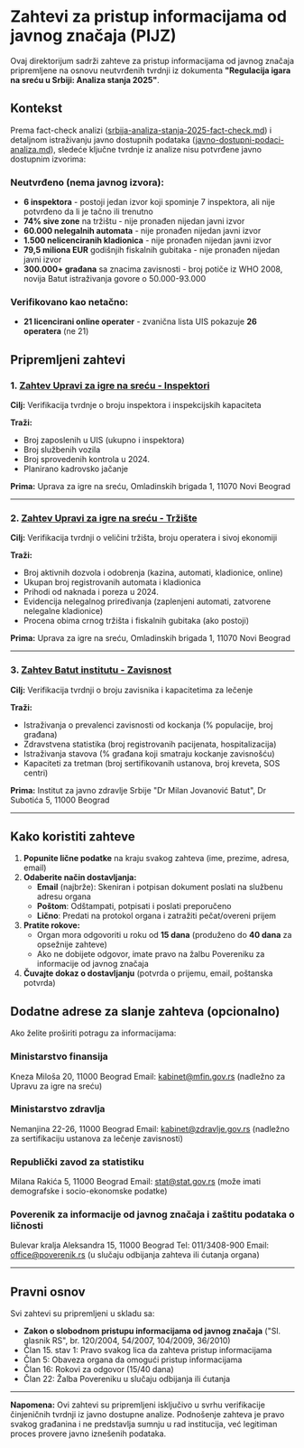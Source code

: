 # Zahtevi za pristup informacijama od javnog značaja (PIJZ)

Ovaj direktorijum sadrži zahteve za pristup informacijama od javnog značaja pripremljene na osnovu neutvrđenih tvrdnji iz dokumenta **"Regulacija igara na sreću u Srbiji: Analiza stanja 2025"**.

## Kontekst

Prema fact-check analizi ([srbija-analiza-stanja-2025-fact-check.md](../docs/srbija-analiza-stanja-2025-fact-check.md)) i detaljnom istraživanju javno dostupnih podataka ([javno-dostupni-podaci-analiza.md](../docs/javno-dostupni-podaci-analiza.md)), sledeće ključne tvrdnje iz analize nisu potvrđene javno dostupnim izvorima:

### Neutvrđeno (nema javnog izvora):
- **6 inspektora** - postoji jedan izvor koji spominje 7 inspektora, ali nije potvrđeno da li je tačno ili trenutno
- **74% sive zone** na tržištu - nije pronađen nijedan javni izvor
- **60.000 nelegalnih automata** - nije pronađen nijedan javni izvor
- **1.500 nelicenciranih kladionica** - nije pronađen nijedan javni izvor
- **79,5 miliona EUR** godišnjih fiskalnih gubitaka - nije pronađen nijedan javni izvor
- **300.000+ građana** sa znacima zavisnosti - broj potiče iz WHO 2008, novija Batut istraživanja govore o 50.000-93.000

### Verifikovano kao netačno:
- **21 licencirani online operater** - zvanična lista UIS pokazuje **26 operatera** (ne 21)

## Pripremljeni zahtevi

### 1. [Zahtev Upravi za igre na sreću - Inspektori](zahtev-uis-inspektori.md)
**Cilj:** Verifikacija tvrdnje o broju inspektora i inspekcijskih kapaciteta

**Traži:**
- Broj zaposlenih u UIS (ukupno i inspektora)
- Broj službenih vozila
- Broj sprovedenih kontrola u 2024.
- Planirano kadrovsko jačanje

**Prima:** Uprava za igre na sreću, Omladinskih brigada 1, 11070 Novi Beograd

---

### 2. [Zahtev Upravi za igre na sreću - Tržište](zahtev-uis-trziste.md)
**Cilj:** Verifikacija tvrdnji o veličini tržišta, broju operatera i sivoj ekonomiji

**Traži:**
- Broj aktivnih dozvola i odobrenja (kazina, automati, kladionice, online)
- Ukupan broj registrovanih automata i kladionica
- Prihodi od naknada i poreza u 2024.
- Evidencija nelegalnog priređivanja (zaplenjeni automati, zatvorene nelegalne kladionice)
- Procena obima crnog tržišta i fiskalnih gubitaka (ako postoji)

**Prima:** Uprava za igre na sreću, Omladinskih brigada 1, 11070 Novi Beograd

---

### 3. [Zahtev Batut institutu - Zavisnost](zahtev-batut-zavisnost.md)
**Cilj:** Verifikacija tvrdnji o broju zavisnika i kapacitetima za lečenje

**Traži:**
- Istraživanja o prevalenci zavisnosti od kockanja (% populacije, broj građana)
- Zdravstvena statistika (broj registrovanih pacijenata, hospitalizacija)
- Istraživanja stavova (% građana koji smatraju kockanje zavisnošću)
- Kapaciteti za tretman (broj sertifikovanih ustanova, broj kreveta, SOS centri)

**Prima:** Institut za javno zdravlje Srbije "Dr Milan Jovanović Batut", Dr Subotića 5, 11000 Beograd

---

## Kako koristiti zahteve

1. **Popunite lične podatke** na kraju svakog zahteva (ime, prezime, adresa, email)
2. **Odaberite način dostavljanja:**
   - **Email** (najbrže): Skeniran i potpisan dokument poslati na službenu adresu organa
   - **Poštom**: Odštampati, potpisati i poslati preporučeno
   - **Lično**: Predati na protokol organa i zatražiti pečat/overeni prijem
3. **Pratite rokove:**
   - Organ mora odgovoriti u roku od **15 dana** (produženo do **40 dana** za opsežnije zahteve)
   - Ako ne dobijete odgovor, imate pravo na žalbu Povereniku za informacije od javnog značaja
4. **Čuvajte dokaz o dostavljanju** (potvrda o prijemu, email, poštanska potvrda)

## Dodatne adrese za slanje zahteva (opcionalno)

Ako želite proširiti potragu za informacijama:

### Ministarstvo finansija
Kneza Miloša 20, 11000 Beograd
Email: kabinet@mfin.gov.rs
(nadležno za Upravu za igre na sreću)

### Ministarstvo zdravlja
Nemanjina 22-26, 11000 Beograd
Email: kabinet@zdravlje.gov.rs
(nadležno za sertifikaciju ustanova za lečenje zavisnosti)

### Republički zavod za statistiku
Milana Rakića 5, 11000 Beograd
Email: stat@stat.gov.rs
(može imati demografske i socio-ekonomske podatke)

### Poverenik za informacije od javnog značaja i zaštitu podataka o ličnosti
Bulevar kralja Aleksandra 15, 11000 Beograd
Tel: 011/3408-900
Email: office@poverenik.rs
(u slučaju odbijanja zahteva ili ćutanja organa)

---

## Pravni osnov

Svi zahtevi su pripremljeni u skladu sa:
- **Zakon o slobodnom pristupu informacijama od javnog značaja** ("Sl. glasnik RS", br. 120/2004, 54/2007, 104/2009, 36/2010)
- Član 15. stav 1: Pravo svakog lica da zahteva pristup informacijama
- Član 5: Obaveza organa da omogući pristup informacijama
- Član 16: Rokovi za odgovor (15/40 dana)
- Član 22: Žalba Povereniku u slučaju odbijanja ili ćutanja

---

**Napomena:** Ovi zahtevi su pripremljeni isključivo u svrhu verifikacije činjeničnih tvrdnji iz javno dostupne analize. Podnošenje zahteva je pravo svakog građanina i ne predstavlja sumnju u rad institucija, već legitiman proces provere javno iznešenih podataka.
